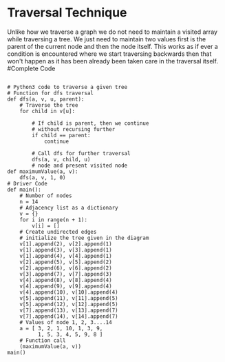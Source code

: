 # Traversal Technique
Unlike how we traverse a graph we do not need to maintain a visited array while traversing a tree. We just need to 
maintain two values first is the parent of the current node and then the node itself. This works as if ever a condition is 
encountered where we start traversing backwards then that won't happen as it has been already been taken care in the
traversal itself.
#Complete Code
```

# Python3 code to traverse a given tree 
# Function for dfs traversal 
def dfs(a, v, u, parent): 
    # Traverse the tree 
    for child in v[u]: 
          
        # If child is parent, then we continue  
        # without recursing further  
        if child == parent: 
            continue
          
        # Call dfs for further traversal  
        dfs(a, v, child, u)   
        # node and present visited node  
def maximumValue(a, v): 
    dfs(a, v, 1, 0) 
# Driver Code  
def main():  
    # Number of nodes  
    n = 14
    # Adjacency list as a dictionary 
    v = {} 
    for i in range(n + 1): 
        v[i] = []       
    # Create undirected edges  
    # initialize the tree given in the diagram  
    v[1].append(2), v[2].append(1) 
    v[1].append(3), v[3].append(1)  
    v[1].append(4), v[4].append(1)  
    v[2].append(5), v[5].append(2)  
    v[2].append(6), v[6].append(2)  
    v[3].append(7), v[7].append(3)  
    v[4].append(8), v[8].append(4)  
    v[4].append(9), v[9].append(4)  
    v[4].append(10), v[10].append(4)  
    v[5].append(11), v[11].append(5)  
    v[5].append(12), v[12].append(5)  
    v[7].append(13), v[13].append(7)  
    v[7].append(14), v[14].append(7)     
    # Values of node 1, 2, 3....14  
    a = [ 3, 2, 1, 10, 1, 3, 9, 
          1, 5, 3, 4, 5, 9, 8 ] 
    # Function call 
    (maximumValue(a, v))
main()
```
